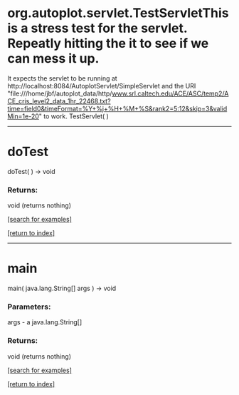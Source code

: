 # org.autoplot.servlet.TestServletThis is a stress test for the servlet. Repeatly hitting the it to see if we can mess it up.
 It expects the servlet to be running at http://localhost:8084/AutoplotServlet/SimpleServlet and the
 URI "file:///home/jbf/autoplot_data/http/www.srl.caltech.edu/ACE/ASC/temp2/ACE_cris_level2_data_1hr_22468.txt?time=field0&timeFormat=%Y+%j+%H+%M+%S&rank2=5:12&skip=3&validMin=1e-20"
 to work.
TestServlet( )


***
<a name="doTest"></a>
# doTest
doTest(  ) &rarr; void



### Returns:
void (returns nothing)


<a href="https://github.com/autoplot/dev/search?q=doTest&unscoped_q=doTest">[search for examples]</a>

<a href="https://github.com/autoplot/documentation/blob/master/javadoc/index-all.md">[return to index]</a>

***
<a name="main"></a>
# main
main( java.lang.String[] args ) &rarr; void



### Parameters:
args - a java.lang.String[]

### Returns:
void (returns nothing)


<a href="https://github.com/autoplot/dev/search?q=main&unscoped_q=main">[search for examples]</a>

<a href="https://github.com/autoplot/documentation/blob/master/javadoc/index-all.md">[return to index]</a>

